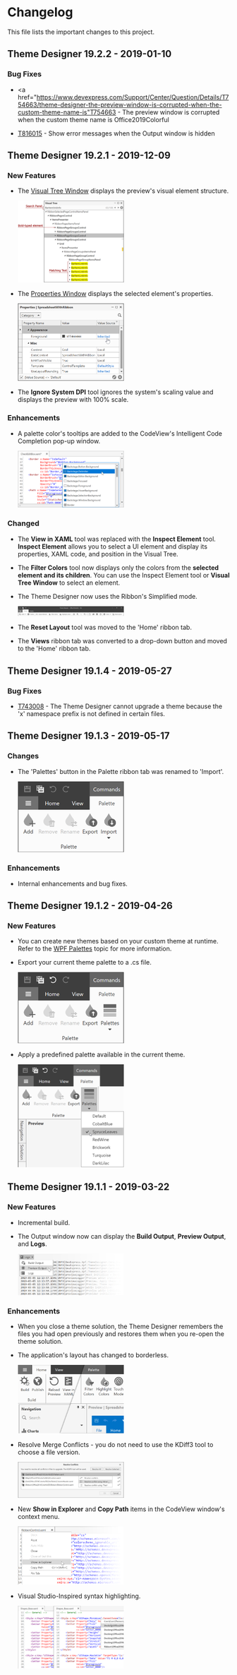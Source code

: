 # Changelog
This file lists the important changes to this project.

## Theme Designer 19.2.2 - 2019-01-10

### Bug Fixes

* <a href="https://www.devexpress.com/Support/Center/Question/Details/T754663/theme-designer-the-preview-window-is-corrupted-when-the-custom-theme-name-is"T754663</a> - The preview window is corrupted when the custom theme name is Office2019Colorful

* <a href="https://www.devexpress.com/Support/Center/Question/Details/T816015/show-error-messages-when-the-output-window-is-hidden">T816015</a> - Show error messages when the Output window is hidden


## Theme Designer 19.2.1 - 2019-12-09

### New Features

* The [Visual Tree Window](http://docs.devexpress.com/WpfThemeDesigner/401169/workspace/visual-tree-window) displays the preview's visual element structure.

    <img src="media/Changelog/19.2.1-VisualTree-2x.png" width="50%" alt="Theme Designer 19.1.3 - Visual Tree Window"/>

* The [Properties Window](http://docs.devexpress.com/WpfThemeDesigner/401212/workspace/properties-window) displays the selected element's properties.
    
    <img src="media/Changelog/19.2.1-Properties-2x.png" width="50%" alt="Theme Designer 19.1.3 - Properties Window"/>

* The **Ignore System DPI** tool ignores the system's scaling value and displays the preview with 100% scale. 

### Enhancements

* A palette color's tooltips are added to the CodeView's Intelligent Code Completion pop-up window.

    <img src="media/Changelog/19.2.1-Code-Completion-2x.png" width="50%" alt="Theme Designer 19.1.3 - Code Completion Enhancement"/>

### Changed
* The **View in XAML** tool was replaced with the **Inspect Element** tool. **Inspect Element** allows you to select a UI element and display its properties, XAML code, and position in the Visual Tree.

* The **Filter Colors** tool now displays only the colors from the **selected element and its children**. You can use the Inspect Element tool or **Visual Tree Window** to select an element.

* The Theme Designer now uses the Ribbon's Simplified mode.

    <img src="media/Changelog/19.2.1-Simplified-Ribbon-2x.png" width="50%" alt="Theme Designer 19.1.3 - Ribbon Simplified Mode"/>

* The **Reset Layout** tool was moved to the 'Home' ribbon tab.
* The **Views** ribbon tab was converted to a drop-down button and moved to the 'Home' ribbon tab.


## Theme Designer 19.1.4 - 2019-05-27

### Bug Fixes

* <a href="https://www.devexpress.com/Support/Center/Question/Details/T743008/theme-designer-cannot-upgrade-a-theme-because-the-x-namespace-prefix-is-not-defined-in">T743008</a> - The Theme Designer cannot upgrade a theme because the 'x' namespace prefix is not defined in certain files.

## Theme Designer 19.1.3 - 2019-05-17

### Changes

* The 'Palettes' button in the Palette ribbon tab was renamed to 'Import'.

    <img src="media/Changelog/19.1.3-Ribbon-Palette-Tab-2x.png" width="50%" alt="Theme Designer 19.1.3 - Ribbon Palette Tab"/>

### Enhancements

* Internal enhancements and bug fixes.

## Theme Designer 19.1.2 - 2019-04-26

### New Features

* You can create new themes based on your custom theme at runtime. Refer to the <a href="https://docs.devexpress.com/WPF/400728" target="_blank">WPF Palettes</a> topic for more information.

* Export your current theme palette to a .cs file.

    <img src="media/Changelog/19.1.2-Ribbon-2x.png" width="50%" alt="Theme Designer 19.1.2 - Export Theme to a .cs file"/>
    
* Apply a predefined palette available in the current theme.

    <img src="media/Changelog/19.1.2-Ribbon-2x-Palettes.png" width="50%" alt="Theme Designer 19.1.2 - Predefined Palette List"/>

    
## Theme Designer 19.1.1 - 2019-03-22


### New Features

* Incremental build.

* The Output window now can display the  **Build Output**, **Preview Output**, and **Logs**.

    <img src="media/Changelog/19.1-output-window.png" width="50%" alt="Theme Designer 19.1 - Output Window"/>


### Enhancements

* When you close a theme solution, the Theme Designer remembers the files you had open previously and restores them when you re-open the theme solution.

* The application's layout has changed to borderless.

    <img src="media/Changelog/19.1-borderless-layout.png" width="50%" alt="Theme Designer 19.1 - Borderless Layout"/>

* Resolve Merge Conflicts - you do not need to use the KDiff3 tool to choose a file version.

    <img src="media/Changelog/19.1-resolve-merge-take-mine.png" width="50%" alt="Theme Designer 19.1 - Resolve Merge Conflicts"/>

* New **Show in Explorer** and **Copy Path** items in the CodeView window's context menu.

    <img src="media/Changelog/19.1-showinexplorer-and-copy-path-menu-items.png" width="50%" alt="Theme Designer 19.1 - New CodeView Menu Items"/>

* Visual Studio-Inspired syntax highlighting.

    <img src="media/Changelog/19.1-code-view-code-highlighting.png" width="50%" alt="Theme Designer 19.1 - New CodeView Syntax Highlighting"/>

